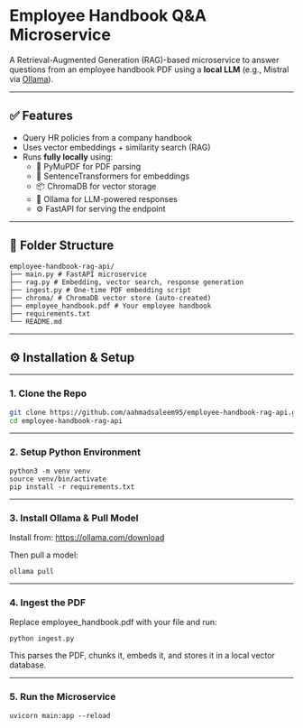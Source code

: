 # Employee Handbook Q&A Microservice

A Retrieval-Augmented Generation (RAG)-based microservice to answer questions from an employee handbook PDF using a **local LLM** (e.g., Mistral via [Ollama](https://ollama.com)).

---

## ✅ Features

- Query HR policies from a company handbook
- Uses vector embeddings + similarity search (RAG)
- Runs **fully locally** using:
  - 📄 PyMuPDF for PDF parsing
  - 🧠 SentenceTransformers for embeddings
  - 📦 ChromaDB for vector storage
  - 🤖 Ollama for LLM-powered responses
  - ⚙️ FastAPI for serving the endpoint

---

## 📁 Folder Structure

```
employee-handbook-rag-api/
├── main.py # FastAPI microservice
├── rag.py # Embedding, vector search, response generation
├── ingest.py # One-time PDF embedding script
├── chroma/ # ChromaDB vector store (auto-created)
├── employee_handbook.pdf # Your employee handbook
├── requirements.txt
└── README.md
```

---

## ⚙️ Installation & Setup

---

### 1. Clone the Repo

```bash
git clone https://github.com/aahmadsaleem95/employee-handbook-rag-api.git
cd employee-handbook-rag-api
```

---

### 2. Setup Python Environment

```
python3 -m venv venv
source venv/bin/activate
pip install -r requirements.txt
```

---

### 3. Install Ollama & Pull Model

Install from: https://ollama.com/download

Then pull a model:

```
ollama pull
```

---

### 4. Ingest the PDF

Replace employee_handbook.pdf with your file and run:

```
python ingest.py
```

This parses the PDF, chunks it, embeds it, and stores it in a local vector database.

---

### 5. Run the Microservice

```
uvicorn main:app --reload

```
